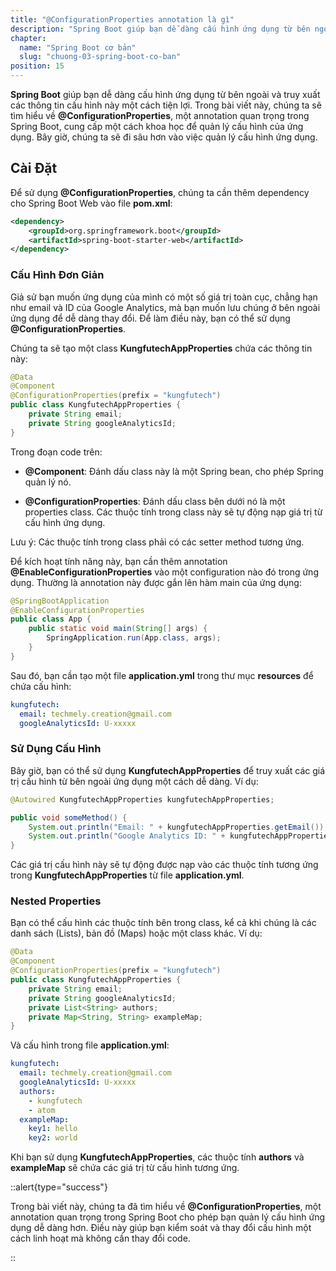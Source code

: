 ```yaml
---
title: "@ConfigurationProperties annotation là gì"
description: "Spring Boot giúp bạn dễ dàng cấu hình ứng dụng từ bên ngoài và truy xuất các thông tin cấu hình này một cách tiện lợi. Trong bài viết này, chúng ta sẽ tìm hiểu về @ConfigurationProperties, một annotation quan trọng trong Spring Boot, cung cấp một cách khoa học để quản lý cấu hình của ứng dụng"
chapter:
  name: "Spring Boot cơ bản"
  slug: "chuong-03-spring-boot-co-ban"
position: 15
---
```


**Spring Boot** giúp bạn dễ dàng cấu hình ứng dụng từ bên ngoài và truy xuất các thông tin cấu hình này một cách tiện lợi. Trong bài viết này, chúng ta sẽ tìm hiểu về **@ConfigurationProperties**, một annotation quan trọng trong Spring Boot, cung cấp một cách khoa học để quản lý cấu hình của ứng dụng. Bây giờ, chúng ta sẽ đi sâu hơn vào việc quản lý cấu hình ứng dụng.

## Cài Đặt

Để sử dụng **@ConfigurationProperties**, chúng ta cần thêm dependency cho Spring Boot Web vào file **pom.xml**:

```xml
<dependency>
    <groupId>org.springframework.boot</groupId>
    <artifactId>spring-boot-starter-web</artifactId>
</dependency>
```

### Cấu Hình Đơn Giản

Giả sử bạn muốn ứng dụng của mình có một số giá trị toàn cục, chẳng hạn như email và ID của Google Analytics, mà bạn muốn lưu chúng ở bên ngoài ứng dụng để dễ dàng thay đổi. Để làm điều này, bạn có thể sử dụng **@ConfigurationProperties**.

Chúng ta sẽ tạo một class **KungfutechAppProperties** chứa các thông tin này:

```java
@Data
@Component
@ConfigurationProperties(prefix = "kungfutech")
public class KungfutechAppProperties {
    private String email;
    private String googleAnalyticsId;
}
```

Trong đoạn code trên:

- **@Component**: Đánh dấu class này là một Spring bean, cho phép Spring quản lý nó.

- **@ConfigurationProperties**: Đánh dấu class bên dưới nó là một properties class. Các thuộc tính trong class này sẽ tự động nạp giá trị từ cấu hình ứng dụng.

Lưu ý: Các thuộc tính trong class phải có các setter method tương ứng.

Để kích hoạt tính năng này, bạn cần thêm annotation **@EnableConfigurationProperties** vào một configuration nào đó trong ứng dụng. Thường là annotation này được gắn lên hàm main của ứng dụng:

```java
@SpringBootApplication
@EnableConfigurationProperties
public class App {
    public static void main(String[] args) {
        SpringApplication.run(App.class, args);
    }
}
```

Sau đó, bạn cần tạo một file **application.yml** trong thư mục **resources** để chứa cấu hình:

```yml
kungfutech:
  email: techmely.creation@gmail.com
  googleAnalyticsId: U-xxxxx
```

### Sử Dụng Cấu Hình

Bây giờ, bạn có thể sử dụng **KungfutechAppProperties** để truy xuất các giá trị cấu hình từ bên ngoài ứng dụng một cách dễ dàng. Ví dụ:

```java
@Autowired KungfutechAppProperties kungfutechAppProperties;

public void someMethod() {
    System.out.println("Email: " + kungfutechAppProperties.getEmail());
    System.out.println("Google Analytics ID: " + kungfutechAppProperties.getGoogleAnalyticsId());
}
```

Các giá trị cấu hình này sẽ tự động được nạp vào các thuộc tính tương ứng trong **KungfutechAppProperties** từ file **application.yml**.

### Nested Properties

Bạn có thể cấu hình các thuộc tính bên trong class, kể cả khi chúng là các danh sách (Lists), bản đồ (Maps) hoặc một class khác. Ví dụ:

```java
@Data
@Component
@ConfigurationProperties(prefix = "kungfutech")
public class KungfutechAppProperties {
    private String email;
    private String googleAnalyticsId;
    private List<String> authors;
    private Map<String, String> exampleMap;
}
```

Và cấu hình trong file **application.yml**:

```yml
kungfutech:
  email: techmely.creation@gmail.com
  googleAnalyticsId: U-xxxxx
  authors:
    - kungfutech
    - atom
  exampleMap:
    key1: hello
    key2: world
```

Khi bạn sử dụng **KungfutechAppProperties**, các thuộc tính **authors** và **exampleMap** sẽ chứa các giá trị từ cấu hình tương ứng.

::alert{type="success"}

Trong bài viết này, chúng ta đã tìm hiểu về **@ConfigurationProperties**, một annotation quan trọng trong Spring Boot cho phép bạn quản lý cấu hình ứng dụng dễ dàng hơn. Điều này giúp bạn kiểm soát và thay đổi cấu hình một cách linh hoạt mà không cần thay đổi code.

::
